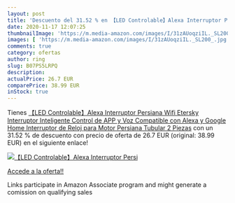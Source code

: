 ```yaml
---
layout: post
title: 'Descuento del 31.52 % en 【LED Controlable】Alexa Interruptor Persi'
date: 2020-11-17 12:07:25
thumbnailImage: 'https://m.media-amazon.com/images/I/31zAUoqziIL._SL200_.jpg'
images: [ 'https://m.media-amazon.com/images/I/31zAUoqziIL._SL200_.jpg' ]
comments: true
category: ofertas
author: ring
slug: B07PS5LRPQ
description:
actualPrice: 26.7 EUR
comparePrice: 38.99 EUR
inStock: true
---
```


Tienes [【LED Controlable】Alexa Interruptor Persiana Wifi  Etersky Interruptor Inteligente Control de APP y Voz Compatible con Alexa y Google Home Interruptor de Reloj para Motor Persiana Tubular  2 Piezas](https://www.amazon.es/dp/B07PS5LRPQ/?tag=tolees-21) con un 31.52 % de descuento con precio de oferta de 26.7 EUR (original: 38.99 EUR) en el siguiente enlace!

[![【LED Controlable】Alexa Interruptor Persi](https://m.media-amazon.com/images/I/31zAUoqziIL._SL200_.jpg)](https://www.amazon.es/dp/B07PS5LRPQ/?tag=tolees-21)

[Accede a la oferta!!](https://www.amazon.es/dp/B07PS5LRPQ/?tag=tolees-21)

Links participate in Amazon Associate program and might generate a comission on qualifying sales



